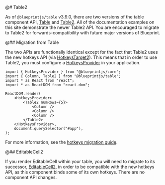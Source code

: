 @# Table2

As of `@blueprintjs/table` v3.9.0, there are two versions of the table component API,
[Table](#table/api.table) and [Table2](#table/table2). All of the documentation examples
on this site demonstrate the newer Table2 API. You are encouraged to migrate to Table2
for forwards-compatibility with future major versions of Blueprint.

@## Migration from Table

The two APIs are functionally identical except for the fact that Table2 uses the new hotkeys API (via
[HotkeysTarget2](#core/components/hotkeys-target2)). This means that in order to use Table2, you must
configure a [HotkeysProvider](#core/context/hotkeys-provider) in your application.

```tsx
import { HotkeysProvider } from "@blueprintjs/core";
import { Column, Table2 } from "@blueprintjs/table";
import * as React from "react";
import * as ReactDOM from "react-dom";

ReactDOM.render(
    <HotkeysProvider>
        <Table2 numRows={5}>
            <Column />
            <Column />
            <Column />
        </Table2>
    </HotkeysProvider>,
    document.querySelector("#app"),
);
```

For more information, see the [hotkeys migration guide](https://github.com/palantir/blueprint/wiki/HotkeysTarget-&-useHotkeys-migration).

@## EditableCell2

If you render EditableCell within your table, you will need to migrate to its successor,
[EditableCell2](#table/api.editablecell2), in order to be compatible with the new hotkeys API, as this
component binds some of its own hotkeys. There are no component API changes.
